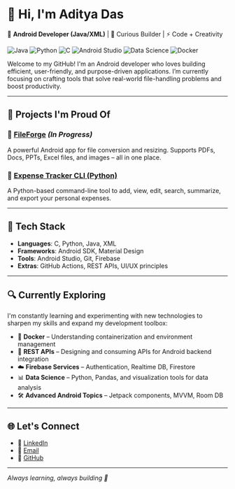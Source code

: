 # 👋 Hi, I'm Aditya Das

🎯 **Android Developer (Java/XML)** | 🧠 Curious Builder | ⚡ Code + Creativity

![Java](https://img.shields.io/badge/Java-Intermediate-blue)
![Python](https://img.shields.io/badge/Python-Intermediate-yellow)
![C](https://img.shields.io/badge/C-Intermediate-lightblue)
![Android Studio](https://img.shields.io/badge/Android_Studio-Primary-green)
![Data Science](https://img.shields.io/badge/Learning-Data_Science-purple)
![Docker](https://img.shields.io/badge/Learning-Docker-yellow)

Welcome to my GitHub! I'm an Android developer who loves building efficient, user-friendly, and purpose-driven applications. I’m currently focusing on crafting tools that solve real-world file-handling problems and boost productivity.

---

## 🚀 Projects I'm Proud Of

### 📁 [FileForge](https://github.com/CodeSmithAditya/FileForge) *(In Progress)* 
A powerful Android app for file conversion and resizing. Supports PDFs, Docs, PPTs, Excel files, and images – all in one place.

### 🧾 [Expense Tracker CLI (Python)](https://github.com/CodeSmithAditya/Expense-Tracker-CLI-Python.git)  
A Python-based command-line tool to add, view, edit, search, summarize, and export your personal expenses.

---

## 🧰 Tech Stack

- **Languages**: C, Python, Java, XML
- **Frameworks**: Android SDK, Material Design
- **Tools**: Android Studio, Git, Firebase
- **Extras**: GitHub Actions, REST APIs, UI/UX principles

---

## 🔍 Currently Exploring

I'm constantly learning and experimenting with new technologies to sharpen my skills and expand my development toolbox:

- 🐳 **Docker** – Understanding containerization and environment management
- 🔗 **REST APIs** – Designing and consuming APIs for Android backend integration
- ☁️ **Firebase Services** – Authentication, Realtime DB, Firestore
- 📊 **Data Science** – Python, Pandas, and visualization tools for data analysis
- 🛠️ **Advanced Android Topics** – Jetpack components, MVVM, Room DB

---

## 🌐 Let's Connect

- 🔗 [LinkedIn](https://www.linkedin.com/in/adadityadas)
- 📧 [Email](mailto:adadityadas99@gmail.com)
- 🐙 [GitHub](https://github.com/CodeSmithAditya)

---

_Always learning, always building 🚀_

